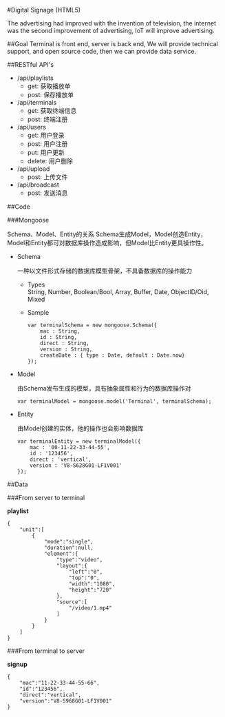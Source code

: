 #Digital Signage (HTML5)


>
The advertising had improved with the invention of television,
the internet was the second improvement of advertising, IoT will improve advertising.
 
##Goal
Terminal is front end, server is back end,
We will provide technical support, and open source code, then we can provide data service.

##RESTful API's

- /api/playlists
	+ get: 获取播放单
	+ post: 保存播放单
- /api/terminals
	+ get: 获取终端信息
	+ post: 终端注册
- /api/users
	+ get: 用户登录
	+ post: 用户注册
	+ put: 用户更新
	+ delete: 用户删除
- /api/upload
	+ post: 上传文件
- /api/broadcast
	+ post: 发送消息

##Code

###Mongoose

>
Schema、Model、Entity的关系
Schema生成Model，Model创造Entity，
Model和Entity都可对数据库操作造成影响，但Model比Entity更具操作性。

- Schema

	>
	一种以文件形式存储的数据库模型骨架，不具备数据库的操作能力
	
	+ Types</br>
		String, Number, Boolean/Bool, Array, Buffer, Date, ObjectID/Oid, Mixed
	+ Sample</br>

		```
		var terminalSchema = new mongoose.Schema({
			mac : String,
			id : String,
			direct : String,
			version : String,
			createDate : { type : Date, default : Date.now}
		});
		```
		
- Model
	
	>
	由Schema发布生成的模型，具有抽象属性和行为的数据库操作对
	
	```
	var terminalModel = mongoose.model('Terminal', terminalSchema);
	```

- Entity

	>
	由Model创建的实体，他的操作也会影响数据库
	
	```
	var terminalEntity = new terminalModel({
		mac : '00-11-22-33-44-55', 
		id : '123456', 
		direct : 'vertical', 
		version : 'V8-S628G01-LF1V001'
	});
	```

##Data
 
###From server to terminal                                                                                                                       

**playlist**

```
{
    "unit":[
        {
            "mode":"single",
            "duration":null,
            "element":{
                "type":"video",
                "layout":{
                    "left":"0",
                    "top":"0",
                    "width":"1080",
                    "height":"720"
                },
                "source":[
                    "/video/1.mp4"
                ]
            }
        }
    ]
}
```

###From terminal to server

**signup**

```
{
	"mac":"11-22-33-44-55-66",
	"id":"123456",
	"direct":"vertical",
	"version":"V8-S968G01-LF1V001"
}
```